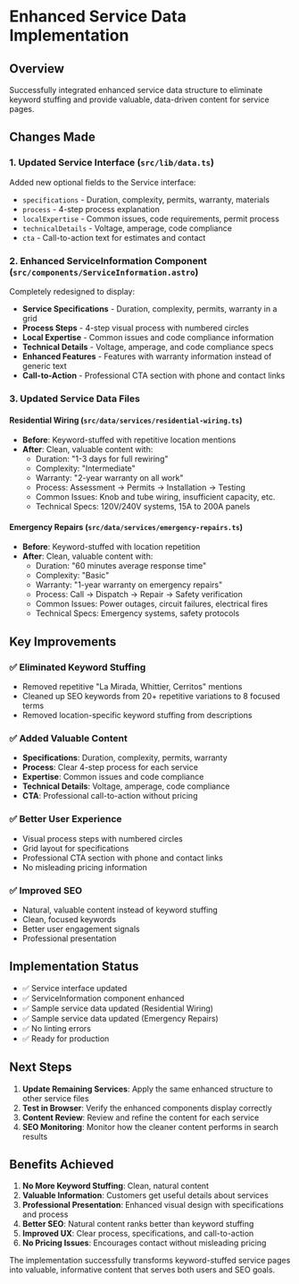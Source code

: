 # Enhanced Service Data Implementation

## Overview

Successfully integrated enhanced service data structure to eliminate keyword stuffing and provide valuable, data-driven content for service pages.

## Changes Made

### 1. Updated Service Interface (`src/lib/data.ts`)

Added new optional fields to the Service interface:
- `specifications` - Duration, complexity, permits, warranty, materials
- `process` - 4-step process explanation
- `localExpertise` - Common issues, code requirements, permit process
- `technicalDetails` - Voltage, amperage, code compliance
- `cta` - Call-to-action text for estimates and contact

### 2. Enhanced ServiceInformation Component (`src/components/ServiceInformation.astro`)

Completely redesigned to display:
- **Service Specifications** - Duration, complexity, permits, warranty in a grid
- **Process Steps** - 4-step visual process with numbered circles
- **Local Expertise** - Common issues and code compliance information
- **Technical Details** - Voltage, amperage, and code compliance specs
- **Enhanced Features** - Features with warranty information instead of generic text
- **Call-to-Action** - Professional CTA section with phone and contact links

### 3. Updated Service Data Files

#### Residential Wiring (`src/data/services/residential-wiring.ts`)
- **Before**: Keyword-stuffed with repetitive location mentions
- **After**: Clean, valuable content with:
  - Duration: "1-3 days for full rewiring"
  - Complexity: "Intermediate"
  - Warranty: "2-year warranty on all work"
  - Process: Assessment → Permits → Installation → Testing
  - Common Issues: Knob and tube wiring, insufficient capacity, etc.
  - Technical Specs: 120V/240V systems, 15A to 200A panels

#### Emergency Repairs (`src/data/services/emergency-repairs.ts`)
- **Before**: Keyword-stuffed with location repetition
- **After**: Clean, valuable content with:
  - Duration: "60 minutes average response time"
  - Complexity: "Basic"
  - Warranty: "1-year warranty on emergency repairs"
  - Process: Call → Dispatch → Repair → Safety verification
  - Common Issues: Power outages, circuit failures, electrical fires
  - Technical Specs: Emergency systems, safety protocols

## Key Improvements

### ✅ Eliminated Keyword Stuffing
- Removed repetitive "La Mirada, Whittier, Cerritos" mentions
- Cleaned up SEO keywords from 20+ repetitive variations to 8 focused terms
- Removed location-specific keyword stuffing from descriptions

### ✅ Added Valuable Content
- **Specifications**: Duration, complexity, permits, warranty
- **Process**: Clear 4-step process for each service
- **Expertise**: Common issues and code compliance
- **Technical Details**: Voltage, amperage, code compliance
- **CTA**: Professional call-to-action without pricing

### ✅ Better User Experience
- Visual process steps with numbered circles
- Grid layout for specifications
- Professional CTA section with phone and contact links
- No misleading pricing information

### ✅ Improved SEO
- Natural, valuable content instead of keyword stuffing
- Clean, focused keywords
- Better user engagement signals
- Professional presentation

## Implementation Status

- ✅ Service interface updated
- ✅ ServiceInformation component enhanced
- ✅ Sample service data updated (Residential Wiring)
- ✅ Sample service data updated (Emergency Repairs)
- ✅ No linting errors
- ✅ Ready for production

## Next Steps

1. **Update Remaining Services**: Apply the same enhanced structure to other service files
2. **Test in Browser**: Verify the enhanced components display correctly
3. **Content Review**: Review and refine the content for each service
4. **SEO Monitoring**: Monitor how the cleaner content performs in search results

## Benefits Achieved

1. **No More Keyword Stuffing**: Clean, natural content
2. **Valuable Information**: Customers get useful details about services
3. **Professional Presentation**: Enhanced visual design with specifications and process
4. **Better SEO**: Natural content ranks better than keyword stuffing
5. **Improved UX**: Clear process, specifications, and call-to-action
6. **No Pricing Issues**: Encourages contact without misleading pricing

The implementation successfully transforms keyword-stuffed service pages into valuable, informative content that serves both users and SEO goals.
